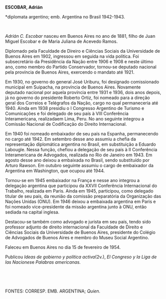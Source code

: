 **ESCOBAR, Adrián**

\*diplomata argentino; emb. Argentina no Brasil 1942-1943.

 

*Adrián C. Escobar* nasceu em Buenos Aires no ano de 1881, filho de Juan
Miguel Escobar e de Maria Juliana de Acevedo Ramos.

Diplomado pela Faculdade de Direiro e Ciências Sociais da Universidade
de Buenos Aires em 1902, ingressou em seguida na vida política. Foi
subsecretário da Presidência da Nação entre 1906 e 1908 e neste último
ano, como membro do Partido Conservador, tornou-se deputado nacional
pela província de Buenos Aires, exercendo o mandato até 1921.

Em 1930, no governo do general José Uriburu, foi designado comissionado
municipal em Suipacha, na província de Buenos Aires. Novamente deputado
nacional por aquela província entre 1931 e 1936, dois anos depois, já no
governo do presidente Roberto Ortiz, foi nomeado para a direção geral
dos Correios e Telégrafos da Nação, cargo no qual permaneceria até 1940.
Ainda em 1938 presidiu o I Congresso Argentino de Turismo e Comunicações
e foi delegado de seu país à VIII Conferência Interamericana,
realizadaem Lima, Peru. No ano seguinte integrou a Comissão Nacional de
Codificação do Direito Internacional.

Em 1940 foi nomeado embaixador de seu país na Espanha, permanecendo no
cargo até 1942. Em setembro desse ano assumiu a chefia da representação
diplomática argentina no Brasil, em substituição a Eduardo Labougle.
Nessa função, chefiou a delegação de seu país à II Conferência
Interamericana de Advogados, realizada no Rio de Janeiro em 1943. Em
agosto desse ano deixou a embaixada no Brasil, sendo substituído por
Arturo Rawson. Em outubro seguinte assumiu o cargo de embaixador da
Argentina em Washington, que ocupou até 1944.

Tornou-se em 1945 embaixador na França e nesse ano integrou a delegação
argentina que participou da XXVII Conferência Internacional do Trabalho,
realizada em Paris. Ainda em 1945, participou, como delegado titular de
seu país, da reunião da comissão preparatória da Organização das Nações
Unidas (ONU). Em 1946 deixou a embaixada argentina em Paris e foi
nomeado vice-presidente da missão argentina junto à ONU, então sediada
na capital inglesa.

Destacou-se também como advogado e jurista em seu país, tendo sido
professor adjunto de direito internacional da Faculdade de Direito e
Ciências Sociais da Universidade de Buenos Aires, presidente do Colégio
de Advogados de Buenos Aires e membro do Museu Social Argentino.

Faleceu em Buenos Aires no dia 15 de fevereiro de 1954.

Publicou *Ideas de gobierno y política activa*(2v.), *El Congreso y la
Liga de las Naciones*e *Palabras americanas.*

 

 

FONTES: CORRESP. EMB. ARGENTINA; *Quien.*

 
